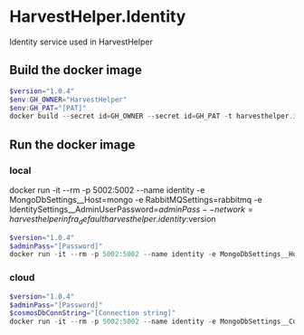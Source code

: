# HarvestHelper.Identity

Identity service used in HarvestHelper


## Build the docker image
```powershell
$version="1.0.4"
$env:GH_OWNER="HarvestHelper"
$env:GH_PAT="[PAT]"
docker build --secret id=GH_OWNER --secret id=GH_PAT -t harvesthelper.identity:$version .
```

## Run the docker image

### local
docker run -it --rm -p 5002:5002 --name identity -e MongoDbSettings__Host=mongo -e RabbitMQSettings=rabbitmq -e IdentitySettings__AdminUserPassword=$adminPass --network=harvesthelperinfra_default harvesthelper.identity:$version
```powershell
$version="1.0.4"
$adminPass="[Password]"
docker run -it --rm -p 5002:5002 --name identity -e MongoDbSettings__Host=mongo -e IdentitySettings__AdminUserPassword=$adminPass --network=harvesthelperinfra_default harvesthelper.identity:$version
```

### cloud
```powershell
$version="1.0.4"
$adminPass="[Password]"
$cosmosDbConnString="[Connection string]"
docker run -it --rm -p 5002:5002 --name identity -e MongoDbSettings__ConnectionString=$cosmosDbConnString -e IdentitySettings__AdminUserPassword=$adminPass --network=harvesthelperinfra_default harvesthelper.identity:$version
```